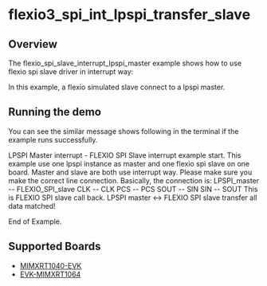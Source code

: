 # flexio3_spi_int_lpspi_transfer_slave

## Overview
The flexio_spi_slave_interrupt_lpspi_master example shows how to use flexio spi slave driver in interrupt way:

In this example, a flexio simulated slave connect to a lpspi master.


## Running the demo
You can see the similar message shows following in the terminal if the example runs successfully.

LPSPI Master interrupt - FLEXIO SPI Slave interrupt example start.
This example use one lpspi instance as master and one flexio spi slave on one board.
Master and slave are both use interrupt way.
Please make sure you make the correct line connection. Basically, the connection is:
LPSPI_master -- FLEXIO_SPI_slave
   CLK      --    CLK
   PCS      --    PCS
   SOUT     --    SIN
   SIN      --    SOUT
This is FLEXIO SPI slave call back.
LPSPI master <-> FLEXIO SPI slave transfer all data matched!

End of Example.

## Supported Boards
- [MIMXRT1040-EVK](../../../../../_boards/evkmimxrt1040/driver_examples/flexio3/spi/int_lpspi_transfer/slave/example_board_readme.md)
- [EVK-MIMXRT1064](../../../../../_boards/evkmimxrt1064/driver_examples/flexio3/spi/int_lpspi_transfer/slave/example_board_readme.md)
